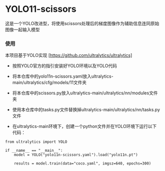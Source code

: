 # YOLO11-scissors
这是一个YOLO改进型，将使用scissors处理后的梯度图像作为辅助信息连同原始图像一起输入模型

### 使用
本项目基于YOLO实现
[https://github.com/ultralytics/ultralytics]

- 按照YOLO官方的指引安装好YOLO环境以及YOLO代码

- 将本仓库中的yolo11n-scissors.yaml放入ultralytics-main/ultralytics/cfg/models/11文件夹

- 将本仓库中的scissors.py放入ultralytics-main/ultralytics/nn/modules文件夹

- 使用本仓库中的tasks.py文件替换掉ultralytics-main/ultralytics/nn/tasks.py文件

- 在ultralytics-main环境下，创建一个python文件并在YOLO环境下运行以下代码：

```
from ultralytics import YOLO

if __name__ == "__main__":
    model = YOLO("yolo11n-scissors.yaml").load("yolo11n.pt")

    results = model.train(data="coco.yaml", imgsz=640, epochs=300)
```
